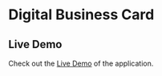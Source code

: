 # Digital Business Card
## Live Demo
Check out the [Live Demo](https://as-digital-business-card.netlify.app) of the application.

